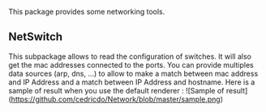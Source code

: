 This package provides some networking tools.

NetSwitch
---------

This subpackage allows to read the configuration of switches. It will also get the mac addresses connected to the ports.
You can provide multiples data sources (arp, dns, ...) to allow to make a match between mac address and IP Address and a match between IP Address and hostname.
Here is a sample of result when you use the default renderer :
![Sample of result]
(https://github.com/cedricdo/Network/blob/master/sample.png)
